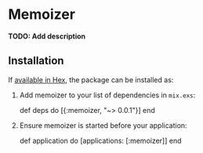 # Memoizer

**TODO: Add description**

## Installation

If [available in Hex](https://hex.pm/docs/publish), the package can be installed as:

  1. Add memoizer to your list of dependencies in `mix.exs`:

        def deps do
          [{:memoizer, "~> 0.0.1"}]
        end

  2. Ensure memoizer is started before your application:

        def application do
          [applications: [:memoizer]]
        end

